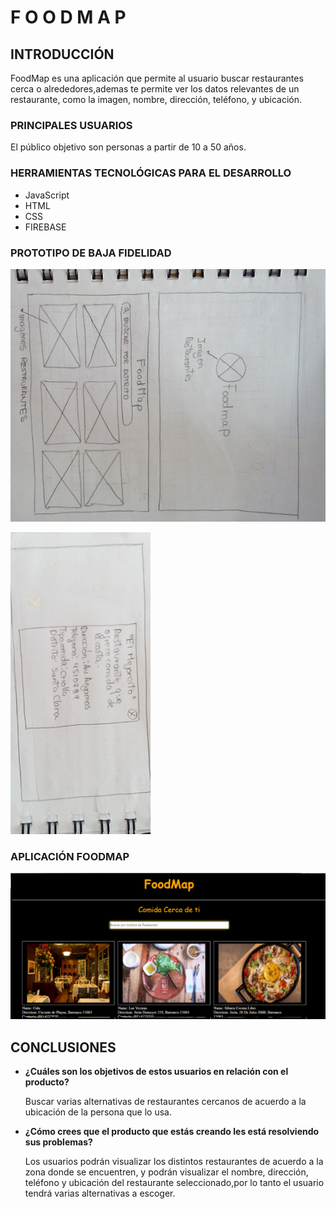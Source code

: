 #  F O O D M A P

## INTRODUCCIÓN
FoodMap es una aplicación que permite al usuario buscar restaurantes cerca o alrededores,ademas te permite ver los datos relevantes 
de un restaurante, como la imagen, nombre, dirección, teléfono, y ubicación.


### PRINCIPALES USUARIOS

El público objetivo son personas a partir de 10 a 50 años. 

### HERRAMIENTAS TECNOLÓGICAS PARA EL DESARROLLO

- JavaScript
- HTML
- CSS
- FIREBASE

### PROTOTIPO DE BAJA FIDELIDAD


![Sin titulo](picture/prototipo_uno.jpg)

![Sin titulo](picture/prototipo_dos.jpg)

### APLICACIÓN FOODMAP 

![Sin titulo](picture/foodmap.png)


## CONCLUSIONES

* **¿Cuáles son los objetivos de estos usuarios en relación con el producto?** 

    Buscar varias alternativas de restaurantes cercanos de acuerdo a la ubicación de la persona que lo usa.

* **¿Cómo crees que el producto que estás creando les está resolviendo sus problemas?**

    Los usuarios podrán visualizar los distintos restaurantes de acuerdo a la zona donde se encuentren, y podrán visualizar el nombre, dirección, teléfono y ubicación del restaurante
    seleccionado,por lo tanto el usuario tendrá varias alternativas a escoger.

